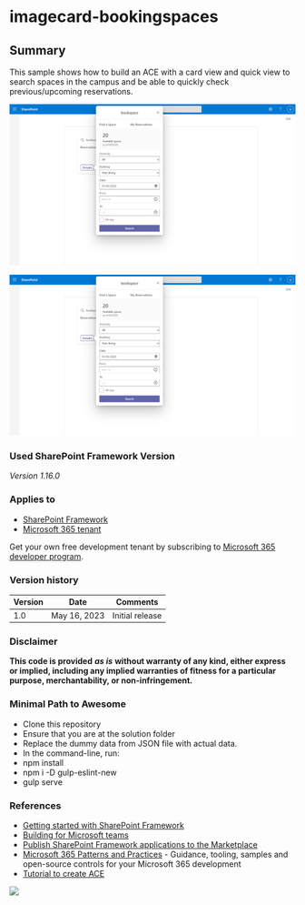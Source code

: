 # imagecard-bookingspaces

## Summary

This sample shows how to build an ACE with a card view and quick view to search spaces in the campus and be able to quickly check previous/upcoming reservations.

![BookingSpaces.png](./assets/BookSpaces2.png)

![BookingSpaces.png](./assets/BookSpaces2.png)

### Used SharePoint Framework Version

*Version 1.16.0*

### Applies to

- [SharePoint Framework](https://aka.ms/spfx)
- [Microsoft 365 tenant](https://docs.microsoft.com/en-us/sharepoint/dev/spfx/set-up-your-developer-tenant)

Get your own free development tenant by subscribing to [Microsoft 365 developer program](http://aka.ms/o365devprogram).

### Version history

| **Version** | **Date** | **Comments** |
|--|--|--|
| 1.0  | May 16, 2023 | Initial release |

### Disclaimer

**This code is provided** _**as is**_ **without warranty of any kind, either express or implied, including any implied warranties of fitness for a particular purpose, merchantability, or non-infringement.**

### Minimal Path to Awesome

- Clone this repository
- Ensure that you are at the solution folder
- Replace the dummy data from JSON file with actual data.
- In the command-line, run:
- npm install
- npm i -D gulp-eslint-new
- gulp serve

### References

- [Getting started with SharePoint Framework](https://docs.microsoft.com/en-us/sharepoint/dev/spfx/set-up-your-developer-tenant)
- [Building for Microsoft teams](https://docs.microsoft.com/en-us/sharepoint/dev/spfx/build-for-teams-overview)
- [Publish SharePoint Framework applications to the Marketplace](https://docs.microsoft.com/en-us/sharepoint/dev/spfx/publish-to-marketplace-overview)
- [Microsoft 365 Patterns and Practices](https://aka.ms/m365pnp) - Guidance, tooling, samples and open-source controls for your Microsoft 365 development
- [Tutorial to create ACE](https://docs.microsoft.com/en-us/sharepoint/dev/spfx/viva/get-started/build-first-sharepoint-adaptive-card-extension)
 <img src="https://pnptelemetry.azurewebsites.net/sp-dev-fx-aces/samples/ImageCard-BookingSpaces" />
